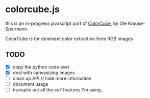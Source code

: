 # colorcube.js

this is an in-progress javascript port of [ColorCube](https://github.com/pixelogik/ColorCube), by Ole Krause-Sparmann.

ColorCube is for dominant color extraction from RGB images

## TODO

-   [x] copy the python code over
-   [x] deal with canvasizing images
-   [ ] clean up API // hide more information
-   [ ] document usage
-   [ ] transpile out all the es7 features I'm using...
